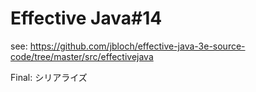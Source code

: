 # Effective Java#14
see: https://github.com/jbloch/effective-java-3e-source-code/tree/master/src/effectivejava

Final: シリアライズ

